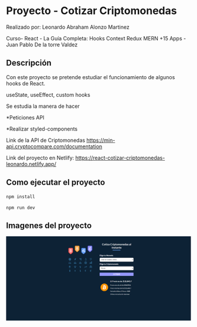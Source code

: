 # Proyecto - Cotizar Criptomonedas
Realizado por: Leonardo Abraham Alonzo Martinez

Curso- React - La Guía Completa: Hooks Context Redux MERN +15 Apps - Juan Pablo De la torre Valdez

## Descripción
Con este proyecto se pretende estudiar el funcionamiento de algunos hooks de React.

useState, useEffect, custom hooks 

Se estudia la manera de hacer 

*Peticiones API

*Realizar styled-components

Link de la API de Criptomonedas
https://min-api.cryptocompare.com/documentation

Link del proyecto en Netlify: https://react-cotizar-criptomonedas-leonardo.netlify.app/


## Como ejecutar el proyecto
```
npm install
```
```
npm run dev
```

## Imagenes del proyecto
![Image text](https://github.com/LeonardoAbraham/react-cotizar-criptomonedas/blob/main/public/pantallaPrincipal.png)

